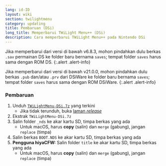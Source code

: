 ```yaml
---
lang: id-ID
layout: wiki
section: twilightmenu
category: updating
title: Pembaruan (DSi)
long_title: Memperbarui TWiLight Menu++ (DSi)
description: Cara memperbarui TWiLight Menu++ pada Nintendo DSi
---
```


Jika memperbarui dari versi di bawah v6.8.3, mohon pindahkan dulu berkas `.sav` permainan DS ke folder baru bernama `saves`; tempat folder `saves` harus sama dengan ROM DS.
{:.alert .alert-info}

Jika memperbarui dari versi di bawah v21.0.0, mohon pindahkan dulu berkas `.pub` dan/atau `.prv` dari DSiWare ke folder baru bernama `saves`; tempat folder `saves` harus sama dengan ROM DSiWare.
{:.alert .alert-info}

### Pembaruan
1. Unduh [`TWiLightMenu-DSi.7z`](https://github.com/DS-Homebrew/TWiLightMenu/releases/latest/download/TWiLightMenu-DSi.7z) yang terkini
    - Jika tidak terunduh, buka [laman *release*](https://github.com/DS-Homebrew/TWiLightMenu/releases/latest)
1. Ekstrak `TWiLightMenu-DSi.7z`
1. Salin folder `_nds` ke akar kartu SD, timpa berkas yang ada
    - Untuk macOS, harus **copy** (salin) dan `merge` (gabung), jangan `replace` (timpa)
1. Salin berkas `BOOT.NDS` ke akar kartu SD, timpa berkas yang ada
1. **Pengguna hiyaCFW:** Salin folder `title` ke akar kartu SD, timpa berkas yang ada
    - Untuk macOS, harus **copy** (salin) dan `merge` (gabung), jangan `replace` (timpa)
